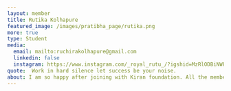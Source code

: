 ```yaml
---
layout: member
title: Rutika Kolhapure 
featured_image: /images/pratibha_page/rutika.png
more: true 
type: Student
media:  
  email: mailto:ruchirakolhapure@gmail.com
  linkedin: false 
  instagram: https://www.instagram.com/_royal_rutu_/?igshid=MzRlODBiNWFlZA%3D%3D    
quote:  Work in hard silence let success be your noise.
about: I am so happy after joining with Kiran foundation. All the members of foundation and seniors are too friendly with us. They give us very good and practical suggestions, which make us very clear to take decisions.
---
```

    